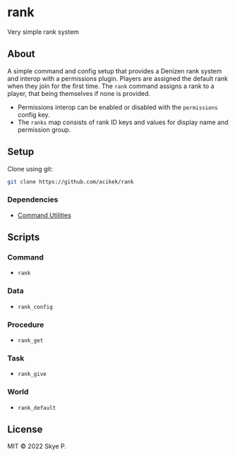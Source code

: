 # rank

Very simple rank system

## About

A simple command and config setup that provides a Denizen rank system and interop with a permissions plugin. Players are assigned the default rank when they join for the first time. The `rank` command assigns a rank to a player, that being themselves if none is provided.

* Permissions interop can be enabled or disabled with the `permissions` config key.
* The `ranks` map consists of rank ID keys and values for display name and permission group.

## Setup

Clone using git:
```sh
git clone https://github.com/acikek/rank
```

### Dependencies

- [Command Utilities](https://forum.denizenscript.com/resources/command-utilities.78/)

## Scripts

### Command

- `rank`

### Data

- `rank_config`

### Procedure

- `rank_get`

### Task

- `rank_give`

### World

- `rank_default`

## License

MIT © 2022 Skye P.
